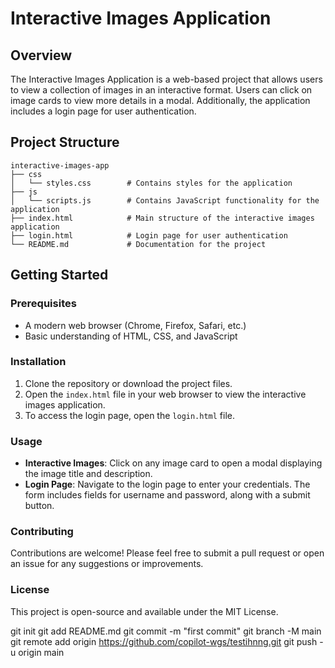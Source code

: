 # Interactive Images Application

## Overview
The Interactive Images Application is a web-based project that allows users to view a collection of images in an interactive format. Users can click on image cards to view more details in a modal. Additionally, the application includes a login page for user authentication.

## Project Structure
```
interactive-images-app
├── css
│   └── styles.css        # Contains styles for the application
├── js
│   └── scripts.js        # Contains JavaScript functionality for the application
├── index.html            # Main structure of the interactive images application
├── login.html            # Login page for user authentication
└── README.md             # Documentation for the project
```

## Getting Started

### Prerequisites
- A modern web browser (Chrome, Firefox, Safari, etc.)
- Basic understanding of HTML, CSS, and JavaScript

### Installation
1. Clone the repository or download the project files.
2. Open the `index.html` file in your web browser to view the interactive images application.
3. To access the login page, open the `login.html` file.

### Usage
- **Interactive Images**: Click on any image card to open a modal displaying the image title and description.
- **Login Page**: Navigate to the login page to enter your credentials. The form includes fields for username and password, along with a submit button.

### Contributing
Contributions are welcome! Please feel free to submit a pull request or open an issue for any suggestions or improvements.

### License
This project is open-source and available under the MIT License.

git init
git add README.md
git commit -m "first commit"
git branch -M main
git remote add origin https://github.com/copilot-wgs/testihnng.git
git push -u origin main